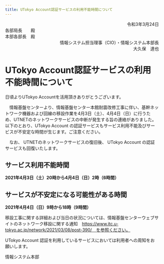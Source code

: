 ```yaml
---
title: UTokyo Account認証サービスの利用不能時間について
---
```

<div style="text-align: right;">令和3年3月24日</div> 

<div style="text-align: left;">各部局長　　殿</div> 
<div style="text-align: left;">本部各部長　殿</div> 

<div style="text-align: right;">情報システム担当理事（CIO）・情報システム本部長</div> 
<div style="text-align: right;">大久保　達也</div> 


# UTokyo Account認証サービスの利用不能時間について  

 日頃よりUTokyo Accountを活用頂きありがとうございます。 

　情報基盤センターより、情報基盤センター本館耐震改修工事に伴い、基幹ネットワーク機器および回線の移設作業を4月3日（土）、4月4日（日）に行うため、UTNETのネットワークサービスの中断が発生する旨の連絡がありました。以下のとおり、UTokyo Account の認証サービスもサービス利用不能及びサービスが不安定な時間が生じます。ご注意ください。 

　なお、 UTNETのネットワークサービスの復旧後、 UTokyo Account の認証サービスも回復いたします。 

## サービス利用不能時間 

  **2021年4月3日（土）20時から4月4日（日）2時（6時間）**

## サービスが不安定になる可能性がある時間 

  **2021年4月4日（日）9時から18時（9時間）**

移設工事に関する詳細および当日の状況については、情報基盤センターウェブサイトのネットワーク移設に関する通知　https://www.itc.u-tokyo.ac.jp/network/2021/03/08/post-390/　を参照ください。 

UTokyo Account 認証を利用しているサービスにおいては利用者への周知をお願いします。  

情報システム本部

 